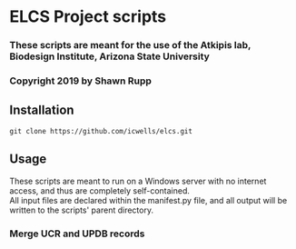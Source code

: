 # ELCS Project scripts

### These scripts are meant for the use of the Atkipis lab, Biodesign Institute, Arizona State University
### Copyright 2019 by Shawn Rupp

## Installation  
	git clone https://github.com/icwells/elcs.git    

## Usage 
These scripts are meant to run on a Windows server with no internet access, and thus are completely self-contained.  
All input files are declared within the manifest.py file, and all output will be written to the scripts' parent directory.  

### Merge UCR and UPDB records


